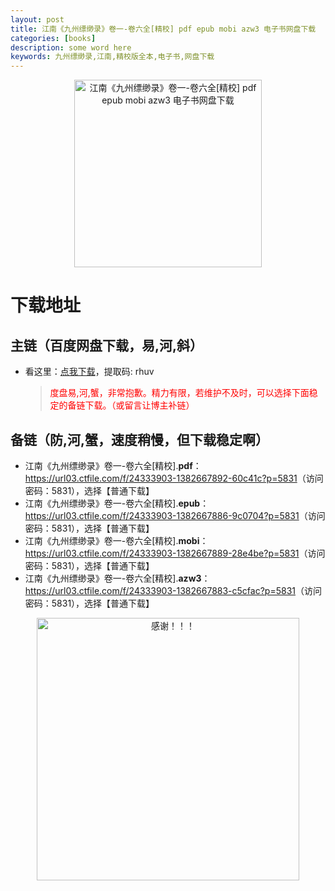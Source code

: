 ```yaml
---
layout: post
title: 江南《九州缥缈录》卷一-卷六全[精校] pdf epub mobi azw3 电子书网盘下载
categories: [books]
description: some word here
keywords: 九州缥缈录,江南,精校版全本,电子书,网盘下载
---
```


<div align="center"><img src="https://qweree.cn/wp-content/uploads/2024/10/jiu-zhou-piao-miao-lu.jpg" alt="江南《九州缥缈录》卷一-卷六全[精校] pdf epub mobi azw3 电子书网盘下载" width="300px" height="auto"></div>

# 下载地址

## 主链（百度网盘下载，易,河,斜）

- 看这里：[点我下载](https://pan.baidu.com/s/1iMXUbSbtZQZjDcqDmnWUyw?pwd=rhuv)，提取码: rhuv

  > <p style="color:red" >度盘易,河,蟹，非常抱歉。精力有限，若维护不及时，可以选择下面稳定的备链下载。（或留言让博主补链）</p>

## 备链（防,河,蟹，速度稍慢，但下载稳定啊）

- 江南《九州缥缈录》卷一-卷六全[精校].**pdf**：<https://url03.ctfile.com/f/24333903-1382667892-60c41c?p=5831>（访问密码：5831），选择【普通下载】
- 江南《九州缥缈录》卷一-卷六全[精校].**epub**：<https://url03.ctfile.com/f/24333903-1382667886-9c0704?p=5831>（访问密码：5831），选择【普通下载】
- 江南《九州缥缈录》卷一-卷六全[精校].**mobi**：<https://url03.ctfile.com/f/24333903-1382667889-28e4be?p=5831>（访问密码：5831），选择【普通下载】
- 江南《九州缥缈录》卷一-卷六全[精校].**azw3**：<https://url03.ctfile.com/f/24333903-1382667883-c5cfac?p=5831>（访问密码：5831），选择【普通下载】

<div align="center"><img src="https://pic.imgdb.cn/item/661246bf68eb935713c7f81c.gif" alt="感谢！！！" width="420px" height="auto"/></div>
